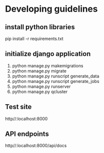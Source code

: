 # Developing guidelines
## install python libraries
pip install -r requirements.txt

## initialize django application
1. python manage.py makemigrations
2. python manage.py migrate
3. python manage.py runscript generate_data
4. python manage.py runscript generate_jobs
5. python manage.py runserver
6. python manage.py qcluster

## Test site
http//:localhost:8000

## API endpoints
http//:localhost:8000/api/docs
